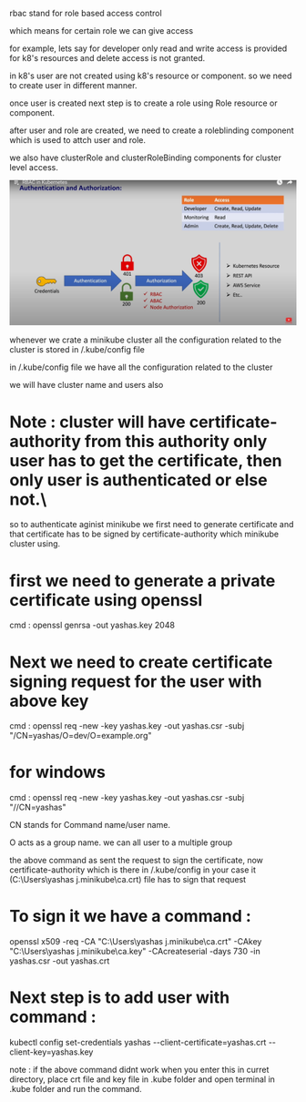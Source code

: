 rbac stand for role based access control

which means for certain role we can give access

for example, lets say for developer only read and write access is provided for k8's resources and delete access is not granted.

in k8's user are not created using k8's resource or component. so we need to create user in different manner.

once user is created next step is to create a role using Role resource or component.

after user and role are created, we need to create a roleblinding component which is used to attch user and role.

we also have clusterRole and clusterRoleBinding components for cluster level access.

![Authentication and authorization](authandaoth.png)

whenever we crate a minikube cluster all the configuration related to the cluster is stored in /.kube/config file

in /.kube/config file we have all the configuration related to the cluster

we will have cluster name and users also

# Note : cluster will have certificate-authority from this authority only user has to get the certificate, then only user is authenticated or else not.\

so to authenticate aginist minikube we first need to generate certificate and that certificate has to be signed by certificate-authority which minikube cluster using.

# first we need to generate a private certificate using openssl

cmd : openssl genrsa -out yashas.key 2048

# Next we need to create certificate signing request for the user with above key

cmd : openssl req -new -key yashas.key -out yashas.csr -subj "/CN=yashas/O=dev/O=example.org"

# for windows

cmd : openssl req -new -key yashas.key -out yashas.csr -subj "//CN=yashas"

CN stands for Command name/user name.

O acts as a group name. we can all user to a multiple group

the above command as sent the request to sign the certificate, now certificate-authority which is there in /.kube/config in your case it (C:\Users\yashas j\.minikube\ca.crt) file has to sign that request

# To sign it we have a command :

openssl x509 -req -CA "C:\Users\yashas j\.minikube\ca.crt" -CAkey "C:\Users\yashas j\.minikube\ca.key" -CAcreateserial -days 730 -in yashas.csr -out yashas.crt

# Next step is to add user with command :

kubectl config set-credentials yashas --client-certificate=yashas.crt --client-key=yashas.key

note : if the above command didnt work when you enter this in curret directory, place crt file and key file in .kube folder and open terminal in .kube folder and run the command.
